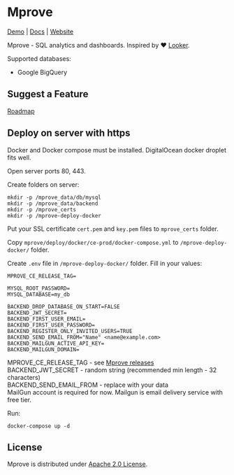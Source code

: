 # Mprove

[Demo](https://mprove.io/login) |
[Docs](https://mprove.io/docs) |
[Website](https://mprove.io)

Mprove - SQL analytics and dashboards. Inspired by :heart: [Looker](https://looker.com/).

Supported databases:
* Google BigQuery

## Suggest a Feature
[Roadmap](https://mprove.canny.io/)

## Deploy on server with https

Docker and Docker compose must be installed. DigitalOcean docker droplet fits well.

Open server ports 80, 443.

Create folders on server:
```
mkdir -p /mprove_data/db/mysql
mkdir -p /mprove_data/backend
mkdir -p /mprove_certs
mkdir -p /mprove-deploy-docker
```

Put your SSL certificate `cert.pem` and `key.pem` files to `mprove_certs` folder.

Copy `mprove/deploy/docker/ce-prod/docker-compose.yml` to `/mprove-deploy-docker/` folder.

Create `.env` file in `/mprove-deploy-docker/` folder. Fill in your values:

```
MPROVE_CE_RELEASE_TAG=

MYSQL_ROOT_PASSWORD=
MYSQL_DATABASE=my_db

BACKEND_DROP_DATABASE_ON_START=FALSE
BACKEND_JWT_SECRET=
BACKEND_FIRST_USER_EMAIL=
BACKEND_FIRST_USER_PASSWORD=
BACKEND_REGISTER_ONLY_INVITED_USERS=TRUE
BACKEND_SEND_EMAIL_FROM="Name" <name@example.com>
BACKEND_MAILGUN_ACTIVE_API_KEY=
BACKEND_MAILGUN_DOMAIN=
```
MPROVE_CE_RELEASE_TAG - see [Mprove releases](https://github.com/mprove-io/mprove/releases)  
BACKEND_JWT_SECRET - random string (recommended min length - 32 characters)  
BACKEND_SEND_EMAIL_FROM - replace with your data  
MailGun account is required for now. Mailgun is email delivery service with free tier.

Run:
```
docker-compose up -d
```



## License

Mprove is distributed under [Apache 2.0 License](https://github.com/mprove-io/mprove/blob/master/LICENSE).